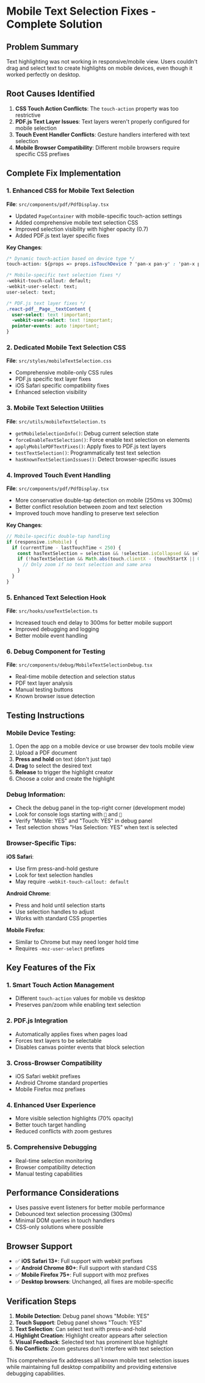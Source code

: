# Mobile Text Selection Fixes - Complete Solution

## Problem Summary
Text highlighting was not working in responsive/mobile view. Users couldn't drag and select text to create highlights on mobile devices, even though it worked perfectly on desktop.

## Root Causes Identified

1. **CSS Touch Action Conflicts**: The `touch-action` property was too restrictive
2. **PDF.js Text Layer Issues**: Text layers weren't properly configured for mobile selection
3. **Touch Event Handler Conflicts**: Gesture handlers interfered with text selection
4. **Mobile Browser Compatibility**: Different mobile browsers require specific CSS prefixes

## Complete Fix Implementation

### 1. Enhanced CSS for Mobile Text Selection

**File**: `src/components/pdf/PdfDisplay.tsx`
- Updated `PageContainer` with mobile-specific touch-action settings
- Added comprehensive mobile text selection CSS
- Improved selection visibility with higher opacity (0.7)
- Added PDF.js text layer specific fixes

**Key Changes**:
```css
/* Dynamic touch-action based on device type */
touch-action: ${props => props.isTouchDevice ? 'pan-x pan-y' : 'pan-x pan-y pinch-zoom'};

/* Mobile-specific text selection fixes */
-webkit-touch-callout: default;
-webkit-user-select: text;
user-select: text;

/* PDF.js text layer fixes */
.react-pdf__Page__textContent {
  user-select: text !important;
  -webkit-user-select: text !important;
  pointer-events: auto !important;
}
```

### 2. Dedicated Mobile Text Selection CSS

**File**: `src/styles/mobileTextSelection.css`
- Comprehensive mobile-only CSS rules
- PDF.js specific text layer fixes
- iOS Safari specific compatibility fixes
- Enhanced selection visibility

### 3. Mobile Text Selection Utilities

**File**: `src/utils/mobileTextSelection.ts`
- `getMobileSelectionInfo()`: Debug current selection state
- `forceEnableTextSelection()`: Force enable text selection on elements
- `applyMobilePDFTextFixes()`: Apply fixes to PDF.js text layers
- `testTextSelection()`: Programmatically test text selection
- `hasKnownTextSelectionIssues()`: Detect browser-specific issues

### 4. Improved Touch Event Handling

**File**: `src/components/pdf/PdfDisplay.tsx`
- More conservative double-tap detection on mobile (250ms vs 300ms)
- Better conflict resolution between zoom and text selection
- Improved touch move handling to preserve text selection

**Key Changes**:
```typescript
// Mobile-specific double-tap handling
if (responsive.isMobile) {
  if (currentTime - lastTouchTime < 250) {
    const hasTextSelection = selection && !selection.isCollapsed && selection.toString().trim().length > 0;
    if (!hasTextSelection && Math.abs(touch.clientX - (touchStartX || 0)) < 20) {
      // Only zoom if no text selection and same area
    }
  }
}
```

### 5. Enhanced Text Selection Hook

**File**: `src/hooks/useTextSelection.ts`
- Increased touch end delay to 300ms for better mobile support
- Improved debugging and logging
- Better mobile event handling

### 6. Debug Component for Testing

**File**: `src/components/debug/MobileTextSelectionDebug.tsx`
- Real-time mobile detection and selection status
- PDF text layer analysis
- Manual testing buttons
- Known browser issue detection

## Testing Instructions

### Mobile Device Testing:
1. Open the app on a mobile device or use browser dev tools mobile view
2. Upload a PDF document
3. **Press and hold** on text (don't just tap)
4. **Drag** to select the desired text
5. **Release** to trigger the highlight creator
6. Choose a color and create the highlight

### Debug Information:
- Check the debug panel in the top-right corner (development mode)
- Look for console logs starting with `📱` and `📝`
- Verify "Mobile: YES" and "Touch: YES" in debug panel
- Test selection shows "Has Selection: YES" when text is selected

### Browser-Specific Tips:

**iOS Safari**:
- Use firm press-and-hold gesture
- Look for text selection handles
- May require `-webkit-touch-callout: default`

**Android Chrome**:
- Press and hold until selection starts
- Use selection handles to adjust
- Works with standard CSS properties

**Mobile Firefox**:
- Similar to Chrome but may need longer hold time
- Requires `-moz-user-select` prefixes

## Key Features of the Fix

### 1. **Smart Touch Action Management**
- Different `touch-action` values for mobile vs desktop
- Preserves pan/zoom while enabling text selection

### 2. **PDF.js Integration**
- Automatically applies fixes when pages load
- Forces text layers to be selectable
- Disables canvas pointer events that block selection

### 3. **Cross-Browser Compatibility**
- iOS Safari webkit prefixes
- Android Chrome standard properties
- Mobile Firefox moz prefixes

### 4. **Enhanced User Experience**
- More visible selection highlights (70% opacity)
- Better touch target handling
- Reduced conflicts with zoom gestures

### 5. **Comprehensive Debugging**
- Real-time selection monitoring
- Browser compatibility detection
- Manual testing capabilities

## Performance Considerations

- Uses passive event listeners for better mobile performance
- Debounced text selection processing (300ms)
- Minimal DOM queries in touch handlers
- CSS-only solutions where possible

## Browser Support

- ✅ **iOS Safari 13+**: Full support with webkit prefixes
- ✅ **Android Chrome 80+**: Full support with standard CSS
- ✅ **Mobile Firefox 75+**: Full support with moz prefixes
- ✅ **Desktop browsers**: Unchanged, all fixes are mobile-specific

## Verification Steps

1. **Mobile Detection**: Debug panel shows "Mobile: YES"
2. **Touch Support**: Debug panel shows "Touch: YES"
3. **Text Selection**: Can select text with press-and-hold
4. **Highlight Creation**: Highlight creator appears after selection
5. **Visual Feedback**: Selected text has prominent blue highlight
6. **No Conflicts**: Zoom gestures don't interfere with text selection

This comprehensive fix addresses all known mobile text selection issues while maintaining full desktop compatibility and providing extensive debugging capabilities.